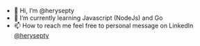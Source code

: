 - 👋 Hi, I’m @herysepty
- 🌱 I’m currently learning Javascript (NodeJs) and Go
- 📫 How to reach me feel free to personal message on LinkedIn [@herysepty](https://linkedin.com/in/heryseptyadi)

<!---
herysepty/herysepty is a ✨ special ✨ repository because its `README.md` (this file) appears on your GitHub profile.
You can click the Preview link to take a look at your changes.
--->
